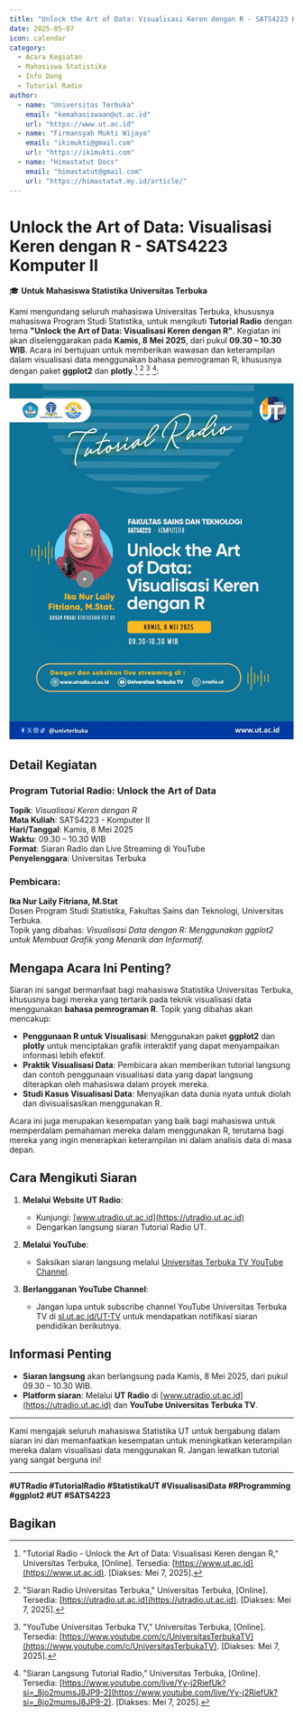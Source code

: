 ```yaml
---
title: "Unlock the Art of Data: Visualisasi Keren dengan R - SATS4223 Komputer II"
date: 2025-05-07
icon: calendar
category:
  - Acara Kegiatan
  - Mahasiswa Statistika
  - Info Dong
  - Tutorial Radio
author:
  - name: "Universitas Terbuka"
    email: "kemahasiswaan@ut.ac.id"
    url: "https://www.ut.ac.id"
  - name: "Firmansyah Mukti Wijaya"  
    email: "ikimukti@gmail.com"  
    url: "https://ikimukti.com"  
  - name: "Himastatut Docs"  
    email: "himastatut@gmail.com"  
    url: "https://himastatut.my.id/article/"  
---
```


# Unlock the Art of Data: Visualisasi Keren dengan R - SATS4223 Komputer II

🎓 **Untuk Mahasiswa Statistika Universitas Terbuka**  

Kami mengundang seluruh mahasiswa Universitas Terbuka, khususnya mahasiswa Program Studi Statistika, untuk mengikuti **Tutorial Radio** dengan tema **"Unlock the Art of Data: Visualisasi Keren dengan R"**. Kegiatan ini akan diselenggarakan pada **Kamis, 8 Mei 2025**, dari pukul **09.30 – 10.30 WIB**. Acara ini bertujuan untuk memberikan wawasan dan keterampilan dalam visualisasi data menggunakan bahasa pemrograman R, khususnya dengan paket **ggplot2** dan **plotly**.[^1] [^2] [^3] [^4]:

![Tutorial Radio - Unlock the Art of Data](./2025-05-08-unlock-the-art-of-data/poster.jpg)

## Detail Kegiatan
### Program Tutorial Radio: Unlock the Art of Data
**Topik**: *Visualisasi Keren dengan R*  
**Mata Kuliah**: SATS4223 - Komputer II  
**Hari/Tanggal**: Kamis, 8 Mei 2025  
**Waktu**: 09.30 – 10.30 WIB  
**Format**: Siaran Radio dan Live Streaming di YouTube  
**Penyelenggara**: Universitas Terbuka  

### Pembicara:
**Ika Nur Laily Fitriana, M.Stat**  
Dosen Program Studi Statistika, Fakultas Sains dan Teknologi, Universitas Terbuka.  
Topik yang dibahas: *Visualisasi Data dengan R: Menggunakan ggplot2 untuk Membuat Grafik yang Menarik dan Informatif.*

## Mengapa Acara Ini Penting?

Siaran ini sangat bermanfaat bagi mahasiswa Statistika Universitas Terbuka, khususnya bagi mereka yang tertarik pada teknik visualisasi data menggunakan **bahasa pemrograman R**. Topik yang dibahas akan mencakup:
- **Penggunaan R untuk Visualisasi**: Menggunakan paket **ggplot2** dan **plotly** untuk menciptakan grafik interaktif yang dapat menyampaikan informasi lebih efektif.
- **Praktik Visualisasi Data**: Pembicara akan memberikan tutorial langsung dan contoh penggunaan visualisasi data yang dapat langsung diterapkan oleh mahasiswa dalam proyek mereka.
- **Studi Kasus Visualisasi Data**: Menyajikan data dunia nyata untuk diolah dan divisualisasikan menggunakan R.

Acara ini juga merupakan kesempatan yang baik bagi mahasiswa untuk memperdalam pemahaman mereka dalam menggunakan R, terutama bagi mereka yang ingin menerapkan keterampilan ini dalam analisis data di masa depan.

## Cara Mengikuti Siaran
1. **Melalui Website UT Radio**:
   - Kunjungi: [www.utradio.ut.ac.id](https://utradio.ut.ac.id)  
   - Dengarkan langsung siaran Tutorial Radio UT.

2. **Melalui YouTube**:
   - Saksikan siaran langsung melalui [Universitas Terbuka TV YouTube Channel](https://www.youtube.com/live/Yy-j2RiefUk?si=_8jo2mumsJ8JP9-2).

3. **Berlangganan YouTube Channel**:
   - Jangan lupa untuk subscribe channel YouTube Universitas Terbuka TV di [sl.ut.ac.id/UT-TV](https://sl.ut.ac.id/UT-TV) untuk mendapatkan notifikasi siaran pendidikan berikutnya.

## Informasi Penting
- **Siaran langsung** akan berlangsung pada Kamis, 8 Mei 2025, dari pukul 09.30 – 10.30 WIB.
- **Platform siaran**: Melalui **UT Radio** di [www.utradio.ut.ac.id](https://utradio.ut.ac.id) dan **YouTube Universitas Terbuka TV**.

---

Kami mengajak seluruh mahasiswa Statistika UT untuk bergabung dalam siaran ini dan memanfaatkan kesempatan untuk meningkatkan keterampilan mereka dalam visualisasi data menggunakan R. Jangan lewatkan tutorial yang sangat berguna ini!

---

**#UTRadio #TutorialRadio #StatistikaUT #VisualisasiData #RProgramming #ggplot2 #UT #SATS4223**

[^1]: "Tutorial Radio - Unlock the Art of Data: Visualisasi Keren dengan R," Universitas Terbuka, [Online]. Tersedia: [https://www.ut.ac.id](https://www.ut.ac.id). [Diakses: Mei 7, 2025].  
[^2]: "Siaran Radio Universitas Terbuka," Universitas Terbuka, [Online]. Tersedia: [https://utradio.ut.ac.id](https://utradio.ut.ac.id). [Diakses: Mei 7, 2025].  
[^3]: "YouTube Universitas Terbuka TV," Universitas Terbuka, [Online]. Tersedia: [https://www.youtube.com/c/UniversitasTerbukaTV](https://www.youtube.com/c/UniversitasTerbukaTV). [Diakses: Mei 7, 2025].	
[^4]: "Siaran Langsung Tutorial Radio," Universitas Terbuka, [Online]. Tersedia: [https://www.youtube.com/live/Yy-j2RiefUk?si=_8jo2mumsJ8JP9-2](https://www.youtube.com/live/Yy-j2RiefUk?si=_8jo2mumsJ8JP9-2). [Diakses: Mei 7, 2025].

## Bagikan
<Share colorful />
<GitContributors />
<GitChangelog />